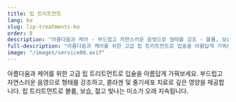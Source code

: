 ```yaml
---
title: 립 트리트먼트
lang: ko
slug: lip-treatments-ko
order: 8
description: "아름다움과 케어 - 부드럽고 자연스러운 음영으로 형태를 강조 - 볼륨, 보습, 젊고 빛나는 미소가 오래 지속됩니다."
full-description: "아름다움과 케어를 위한 고급 립 트리트먼트로 입술을 아름답게 가꿔보세요. 부드럽고 자연스러운 음영으로 형태를 강조하고, 콜라겐 및 줄기세포 치료로 깊은 영양을 제공합니다. 립 트리트먼트로 볼륨, 보습, 젊고 빛나는 미소가 오래 지속됩니다."
image: "/images/service08.avif"
---
```


아름다움과 케어를 위한 고급 립 트리트먼트로 입술을 아름답게 가꿔보세요. 부드럽고 자연스러운 음영으로 형태를 강조하고, 콜라겐 및 줄기세포 치료로 깊은 영양을 제공합니다. 립 트리트먼트로 볼륨, 보습, 젊고 빛나는 미소가 오래 지속됩니다.
